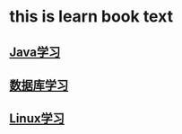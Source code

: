 # this is learn book text

## [Java学习](Java/Java.md)

## [数据库学习](Database/Database.md)

## [Linux学习](Linux/Linux.md)